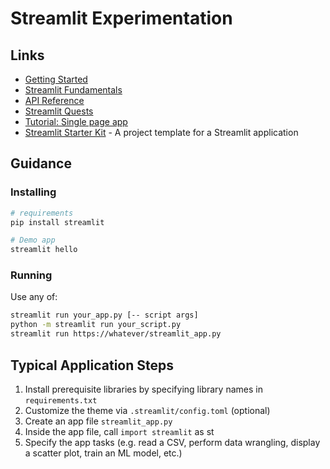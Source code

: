 # Streamlit Experimentation

## Links

- [Getting Started](https://docs.streamlit.io/get-started)
- [Streamlit Fundamentals](https://docs.streamlit.io/get-started/fundamentals/main-concepts)
- [API Reference](https://docs.streamlit.io/develop/api-reference)
- [Streamlit Quests](https://blog.streamlit.io/streamlit-quests-getting-started-with-streamlit/)
- [Tutorial: Single page app](https://docs.streamlit.io/get-started/tutorials/create-an-app?ref=blog.streamlit.io)
- [Streamlit Starter Kit](https://blog.streamlit.io/streamlit-app-starter-kit-how-to-build-apps-faster/) - A project template for a Streamlit application

## Guidance

### Installing

```bash
# requirements
pip install streamlit

# Demo app
streamlit hello
```

### Running

Use any of:

```bash
streamlit run your_app.py [-- script args]
python -m streamlit run your_script.py
streamlit run https://whatever/streamlit_app.py
```

## Typical Application Steps

1. Install prerequisite libraries by specifying library names in `requirements.txt`
1. Customize the theme via `.streamlit/config.toml` (optional)
1. Create an app file `streamlit_app.py`
1. Inside the app file, call `import streamlit` as st
1. Specify the app tasks (e.g. read a CSV, perform data wrangling, display a scatter plot, train an ML model, etc.)
